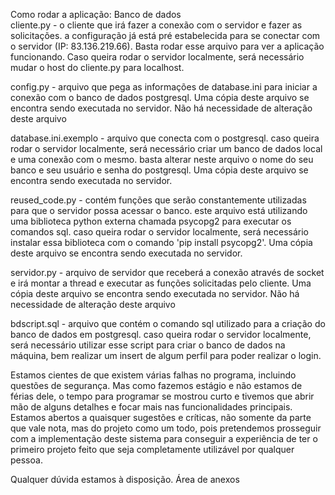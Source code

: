 Como rodar a aplicação:
    Banco de dados    
cliente.py - o cliente que irá fazer a conexão com o servidor e fazer as solicitações. a configuração já está pré estabelecida para se conectar com o servidor (IP: 83.136.219.66). Basta rodar esse arquivo para ver a aplicação funcionando. Caso queira rodar o servidor localmente, será necessário mudar o host do cliente.py para localhost.

config.py - arquivo que pega as informações de database.ini para iniciar a conexão com o banco de dados postgresql. Uma cópia deste arquivo se encontra sendo executada no servidor. Não há necessidade de alteração deste arquivo

database.ini.exemplo - arquivo que conecta com o postgresql. caso queira rodar o servidor localmente, será necessário criar um banco de dados local e uma conexão com o mesmo. basta alterar neste arquivo o nome do seu banco e seu usuário e senha do postgresql. Uma cópia deste arquivo se encontra sendo executada no servidor.

reused_code.py - contém funções que serão constantemente utilizadas para que o servidor possa acessar o banco. este arquivo está utilizando uma biblioteca python externa chamada psycopg2 para executar os comandos sql. caso queira rodar o servidor localmente, será necessário instalar essa biblioteca com o comando 'pip install psycopg2'. Uma cópia deste arquivo se encontra sendo executada no servidor.

servidor.py - arquivo de servidor que receberá a conexão através de socket e irá montar a thread e executar as funções solicitadas pelo cliente. Uma cópia deste arquivo se encontra sendo executada no servidor.  Não há necessidade de alteração deste arquivo

bdscript.sql - arquivo que contém o comando sql utilizado para a criação do banco de dados em postgresql. caso queira rodar o servidor localmente, será necessário utilizar esse script para criar o banco de dados na máquina, bem realizar um insert de algum perfil para poder realizar o login.

Estamos cientes de que existem várias falhas no programa, incluindo questões de segurança. Mas como fazemos estágio e não estamos de férias dele, o tempo para programar se mostrou curto e tivemos que abrir mão de alguns detalhes e focar mais nas funcionalidades principais. Estamos abertos a quaisquer sugestões e críticas, não somente da parte que vale nota, mas do projeto como um todo, pois pretendemos prosseguir com a implementação deste sistema para conseguir a experiência de ter o primeiro projeto feito que seja completamente utilizável por qualquer pessoa.

Qualquer dúvida estamos à disposição.
Área de anexos

